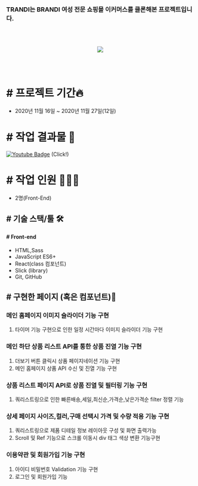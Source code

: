 
### TRANDI는 BRANDI 여성 전문 쇼핑몰 이커머스를 클론해본 프로젝트입니다.

<br>
<br>
<p align="center">
<img src="https://user-images.githubusercontent.com/68217675/104835114-a68ed400-58e7-11eb-8907-443860adfe8f.jpg"/>
</p>
<br>
<br>

# # 프로젝트 기간🔥

- 2020년 11월 16일 ~ 2020년 11월 27일(12일)


# # 작업 결과물 🎥
 [![Youtube Badge](https://img.shields.io/badge/Youtube-ff0000?style=for-the-badge&logo=youtube&link=https://www.youtube.com/watch?v=19DTSxLyBX0)](https://www.youtube.com/watch?v=19DTSxLyBX0) (Click!)


# # 작업 인원 🧑🏻‍💻
- 2명(Front-End)


## # 기술 스택/툴 🛠

#### # Front-end

- HTML,Sass
- JavaScript ES6+
- React(class 컴포넌트)
- Slick (library)
- Git, GitHub

## # 구현한 페이지 (혹은 컴포넌트)📔

### 메인 홈페이지 이미지 슬라이더 기능 구현
 1. 타이머 기능 구현으로 인한 일정 시간마다 이미지 슬라이더 기능 구현

### 메인 하단 상품 리스트 API를 통한 상품 진열 기능 구현
 1. 더보기 버튼 클릭시 상품 페이지네이션 기능 구현
 2. 메인 홈페이지 상품 API 수신 및 진열 기능 구현

### 상품 리스트 페이지 API로 상품 진열 및 필터링 기능 구현
 1. 쿼리스트링으로 인한 빠른배송,세일,최신순,가격순,낮은가격순 filter 정렬 기능

### 상세 페이지 사이즈,컬러,구매 선택시 가격 및 수량 적용 기능 구현
 1. 쿼리스트링으로 제품 디테일 정보 레이아웃 구성 및 화면 출력가능 
 2. Scroll 및 Ref 기능으로 스크롤 이동시 div 태그 색상 변환 기능구현

### 이용약관 및 회원가입 기능 구현
 1. 아이디 비밀번호 Validation 기능 구현
 2. 로그인 및 회원가입 기능
